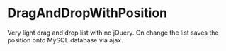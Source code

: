 # DragAndDropWithPosition

Very light drag and drop list with no jQuery. On change the list saves the position onto MySQL database via ajax.
